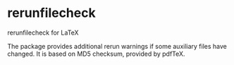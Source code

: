 # rerunfilecheck

rerunfilecheck for LaTeX



The package provides additional rerun warnings if some
auxiliary files have changed. It is based on MD5 checksum,
provided by pdfTeX.


